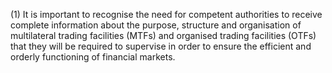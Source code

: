 (1) It is important to recognise the need for competent authorities to receive complete information about the purpose, structure and organisation of multilateral trading facilities (MTFs) and organised trading facilities (OTFs) that they will be required to supervise in order to ensure the efficient and orderly functioning of financial markets.